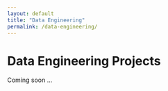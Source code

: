 ```yaml
---
layout: default
title: "Data Engineering"
permalink: /data-engineering/
---
```


# Data Engineering Projects

Coming soon ...
